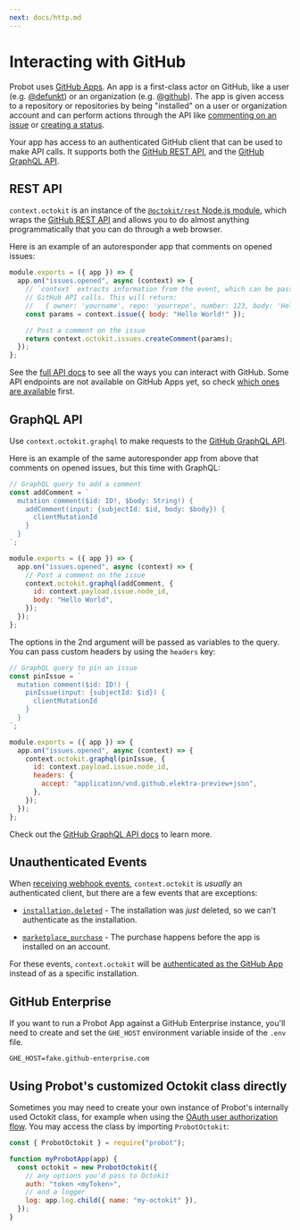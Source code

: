 ```yaml
---
next: docs/http.md
---
```


# Interacting with GitHub

Probot uses [GitHub Apps](https://developer.github.com/apps/). An app is a first-class actor on GitHub, like a user (e.g. [@defunkt](https://github.com/defunkt)) or an organization (e.g. [@github](https://github.com/github)). The app is given access to a repository or repositories by being "installed" on a user or organization account and can perform actions through the API like [commenting on an issue](https://developer.github.com/v3/issues/comments/#create-a-comment) or [creating a status](https://developer.github.com/v3/repos/statuses/#create-a-status).

Your app has access to an authenticated GitHub client that can be used to make API calls. It supports both the [GitHub REST API](https://developer.github.com/v3/), and the [GitHub GraphQL API](https://developer.github.com/v4/).

## REST API

`context.octokit` is an instance of the [`@octokit/rest` Node.js module](https://github.com/octokit/rest.js), which wraps the [GitHub REST API](https://developer.github.com/v3/) and allows you to do almost anything programmatically that you can do through a web browser.

Here is an example of an autoresponder app that comments on opened issues:

```js
module.exports = ({ app }) => {
  app.on("issues.opened", async (context) => {
    // `context` extracts information from the event, which can be passed to
    // GitHub API calls. This will return:
    //   { owner: 'yourname', repo: 'yourrepo', number: 123, body: 'Hello World! }
    const params = context.issue({ body: "Hello World!" });

    // Post a comment on the issue
    return context.octokit.issues.createComment(params);
  });
};
```

See the [full API docs](https://octokit.github.io/rest.js/) to see all the ways you can interact with GitHub. Some API endpoints are not available on GitHub Apps yet, so check [which ones are available](https://developer.github.com/v3/apps/available-endpoints/) first.

## GraphQL API

Use `context.octokit.graphql` to make requests to the [GitHub GraphQL API](https://developer.github.com/v4/).

Here is an example of the same autoresponder app from above that comments on opened issues, but this time with GraphQL:

```js
// GraphQL query to add a comment
const addComment = `
  mutation comment($id: ID!, $body: String!) {
    addComment(input: {subjectId: $id, body: $body}) {
      clientMutationId
    }
  }
`;

module.exports = ({ app }) => {
  app.on("issues.opened", async (context) => {
    // Post a comment on the issue
    context.octokit.graphql(addComment, {
      id: context.payload.issue.node_id,
      body: "Hello World",
    });
  });
};
```

The options in the 2nd argument will be passed as variables to the query. You can pass custom headers by using the `headers` key:

```js
// GraphQL query to pin an issue
const pinIssue = `
  mutation comment($id: ID!) {
    pinIssue(input: {subjectId: $id}) {
      clientMutationId
    }
  }
`;

module.exports = ({ app }) => {
  app.on("issues.opened", async (context) => {
    context.octokit.graphql(pinIssue, {
      id: context.payload.issue.node_id,
      headers: {
        accept: "application/vnd.github.elektra-preview+json",
      },
    });
  });
};
```

Check out the [GitHub GraphQL API docs](https://developer.github.com/v4/) to learn more.

## Unauthenticated Events

When [receiving webhook events](./webhooks.md), `context.octokit` is _usually_ an authenticated client, but there are a few events that are exceptions:

- [`installation.deleted`](https://developer.github.com/v3/activity/events/types/#installationevent) - The installation was _just_ deleted, so we can't authenticate as the installation.

- [`marketplace_purchase`](https://developer.github.com/v3/activity/events/types/#marketplacepurchaseevent) - The purchase happens before the app is installed on an account.

For these events, `context.octokit` will be [authenticated as the GitHub App](https://developer.github.com/apps/building-github-apps/authenticating-with-github-apps/#authenticating-as-a-github-app) instead of as a specific installation.

## GitHub Enterprise

If you want to run a Probot App against a GitHub Enterprise instance, you'll need to create and set the `GHE_HOST` environment variable inside of the `.env` file.

```
GHE_HOST=fake.github-enterprise.com
```

## Using Probot's customized Octokit class directly

Sometimes you may need to create your own instance of Probot's internally used Octokit class, for example when using the
[OAuth user authorization flow](https://developer.github.com/apps/building-github-apps/identifying-and-authorizing-users-for-github-apps/). You may access the class by importing `ProbotOctokit`:

```js
const { ProbotOctokit } = require("probot");

function myProbotApp(app) {
  const octokit = new ProbotOctokit({
    // any options you'd pass to Octokit
    auth: "token <myToken>",
    // and a logger
    log: app.log.child({ name: "my-octokit" }),
  });
}
```

